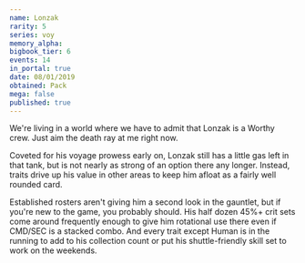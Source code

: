 ```yaml
---
name: Lonzak
rarity: 5
series: voy
memory_alpha:
bigbook_tier: 6
events: 14
in_portal: true
date: 08/01/2019
obtained: Pack
mega: false
published: true
---
```


We're living in a world where we have to admit that Lonzak is a Worthy crew. Just aim the death ray at me right now.

Coveted for his voyage prowess early on, Lonzak still has a little gas left in that tank, but is not nearly as strong of an option there any longer. Instead, traits drive up his value in other areas to keep him afloat as a fairly well rounded card.

Established rosters aren't giving him a second look in the gauntlet, but if you're new to the game, you probably should. His half dozen 45%+ crit sets come around frequently enough to give him rotational use there even if CMD/SEC is a stacked combo. And every trait except Human is in the running to add to his collection count or put his shuttle-friendly skill set to work on the weekends.
